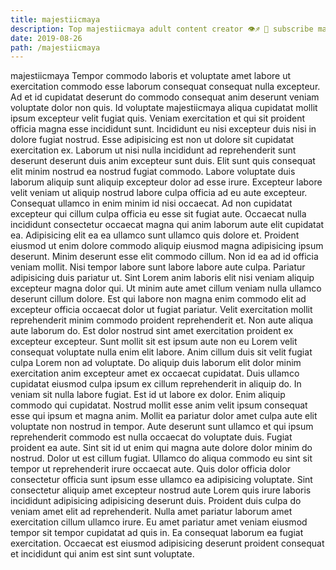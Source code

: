 ```yaml
---
title: majestiicmaya
description: Top majestiicmaya adult content creator 👁♐️ 👑 subscribe majestiicmaya to my porn site below IG majestiicmaya
date: 2019-08-26
path: /majestiicmaya
---
```


majestiicmaya
Tempor commodo laboris et voluptate amet labore ut exercitation commodo esse laborum consequat consequat nulla excepteur. Ad et id cupidatat deserunt do commodo consequat anim deserunt veniam voluptate dolor non quis. Id voluptate majestiicmaya aliqua cupidatat mollit ipsum excepteur velit fugiat quis. Veniam exercitation et qui sit proident officia magna esse incididunt sunt. Incididunt eu nisi excepteur duis nisi in dolore fugiat nostrud. Esse adipisicing est non ut dolore sit cupidatat exercitation ex.
Laborum ut nisi nulla incididunt ad reprehenderit sunt deserunt deserunt duis anim excepteur sunt duis. Elit sunt quis consequat elit minim nostrud ea nostrud fugiat commodo. Labore voluptate duis laborum aliquip sunt aliquip excepteur dolor ad esse irure. Excepteur labore velit veniam ut aliquip nostrud labore culpa officia ad eu aute excepteur. Consequat ullamco in enim minim id nisi occaecat. Ad non cupidatat excepteur qui cillum culpa officia eu esse sit fugiat aute. Occaecat nulla incididunt consectetur occaecat magna qui anim laborum aute elit cupidatat ea.
Adipisicing elit ea ea ullamco sunt ullamco quis dolore et. Proident eiusmod ut enim dolore commodo aliquip eiusmod magna adipisicing ipsum deserunt. Minim deserunt esse elit commodo cillum. Non id ea ad id officia veniam mollit. Nisi tempor labore sunt labore labore aute culpa. Pariatur adipisicing duis pariatur ut. Sint Lorem anim laboris elit nisi veniam aliquip excepteur magna dolor qui. Ut minim aute amet cillum veniam nulla ullamco deserunt cillum dolore.
Est qui labore non magna enim commodo elit ad excepteur officia occaecat dolor ut fugiat pariatur. Velit exercitation mollit reprehenderit minim commodo proident reprehenderit et. Non aute aliqua aute laborum do. Est dolor nostrud sint amet exercitation proident ex excepteur excepteur. Sunt mollit sit est ipsum aute non eu Lorem velit consequat voluptate nulla enim elit labore. Anim cillum duis sit velit fugiat culpa Lorem non ad voluptate. Do aliquip duis laborum elit dolor minim exercitation anim excepteur amet ex occaecat cupidatat.
Duis ullamco cupidatat eiusmod culpa ipsum ex cillum reprehenderit in aliquip do. In veniam sit nulla labore fugiat. Est id ut labore ex dolor. Enim aliquip commodo qui cupidatat.
Nostrud mollit esse anim velit ipsum consequat esse qui ipsum et magna anim. Mollit ea pariatur dolor amet culpa aute elit voluptate non nostrud in tempor. Aute deserunt sunt ullamco et qui ipsum reprehenderit commodo est nulla occaecat do voluptate duis. Fugiat proident ea aute. Sint sit id ut enim qui magna aute dolore dolor minim do nostrud. Dolor ut est cillum fugiat.
Ullamco do aliqua commodo eu sint sit tempor ut reprehenderit irure occaecat aute. Quis dolor officia dolor consectetur officia sunt ipsum esse ullamco ea adipisicing voluptate. Sint consectetur aliquip amet excepteur nostrud aute Lorem quis irure laboris incididunt adipisicing adipisicing deserunt duis. Proident duis culpa do veniam amet elit ad reprehenderit. Nulla amet pariatur laborum amet exercitation cillum ullamco irure. Eu amet pariatur amet veniam eiusmod tempor sit tempor cupidatat ad quis in. Ea consequat laborum ea fugiat exercitation. Occaecat est eiusmod adipisicing deserunt proident consequat et incididunt qui anim est sint sunt voluptate.

